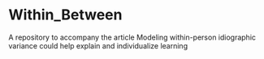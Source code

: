 # Within_Between
A repository to accompany the article Modeling within-person idiographic variance could help explain and individualize learning
